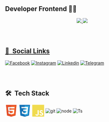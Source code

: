 
## Developer Frontend 👨‍💻 
<div align="center">
  <a href="https://github.com/Adrianosgs">
  <img height="180em" src="https://github-readme-stats.vercel.app/api?username=Adrianosgs&icon_color=32CD32&text_color=ffffff&border_color=008000&title_color=228B22&show_icons=true&theme=merko&include_all_commits=true&count_private=true"/>
  <img height="180em" src="https://github-readme-stats.vercel.app/api/top-langs/?username=Adrianosgs&text_color=ffffff&border_color=008000&title_color=228B22&hide=Handlebars,Nunjuck,Sass&layout=compact&langs_count=6&theme=merko"/>
</div>
  
  <br><br>

## 💬 &nbsp;Social Links
 
[![Facebook](https://img.shields.io/badge/Facebook-1877F2?style=for-the-badge&logo=facebook&logoColor=white)](https://www.facebook.com/people/Adriano-Santos/100001494982994)
[![Instagram](https://img.shields.io/badge/Instagram-E4405F?style=for-the-badge&logo=instagram&logoColor=white)](https://www.instagram.com/adriano.sgs/)
[![Linkedin](https://img.shields.io/badge/LinkedIn-0077B5?style=for-the-badge&logo=linkedin&logoColor=white)](https://www.linkedin.com/in/adriano-guedes-baa64573/)
[![Telegram](https://img.shields.io/badge/Telegram-2CA5E0?style=for-the-badge&logo=telegram&logoColor=white)](https://t.me/Adrianosgs)

<br><br>
## 🛠 &nbsp;Tech Stack
<div style="display: inline_block">
   <img align="center" alt="HTML" height="40" width="40" src="https://raw.githubusercontent.com/devicons/devicon/master/icons/html5/html5-original.svg">
 <img align="center" alt="CSS" height="40" width="40" src="https://raw.githubusercontent.com/devicons/devicon/master/icons/css3/css3-original.svg">
 <img align="center" alt="Js" height="40" width="40" src="https://raw.githubusercontent.com/devicons/devicon/master/icons/javascript/javascript-plain.svg">
<!--   <img align="center" alt="WordPress" height="45" width="45" src="https://cdn.jsdelivr.net/gh/devicons/devicon/icons/wordpress/wordpress-plain.svg"> -->
  <img align="center" alt="git" height="45" width="45" src="https://cdn.jsdelivr.net/gh/devicons/devicon/icons/git/git-original.svg">
  <img align="center" alt="node" height="50" width="50" src="https://cdn.jsdelivr.net/gh/devicons/devicon/icons/nodejs/nodejs-original.svg">
  <img align="center" alt="Ts" height="70" width="70" src="https://cdn.jsdelivr.net/gh/devicons/devicon/icons/mysql/mysql-original-wordmark.svg">
  
</div>
 


